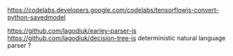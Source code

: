 https://codelabs.developers.google.com/codelabs/tensorflowjs-convert-python-savedmodel  

https://github.com/lagodiuk/earley-parser-js  
https://github.com/lagodiuk/decision-tree-js
deterministic natural language parser ?

